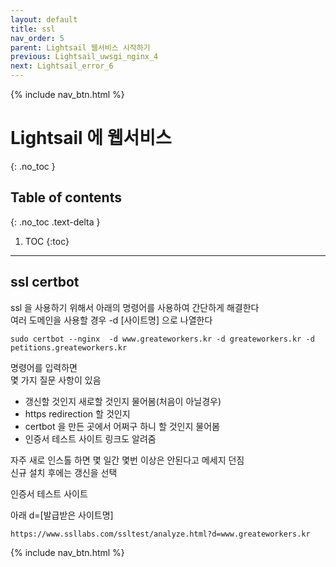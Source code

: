 ```yaml
---
layout: default
title: ssl
nav_order: 5
parent: Lightsail 웹서비스 시작하기
previous: Lightsail_uwsgi_nginx_4
next: Lightsail_error_6
---
```


{% include nav_btn.html %}

# Lightsail 에 웹서비스
{: .no_toc }

## Table of contents
{: .no_toc .text-delta }

1. TOC
{:toc}

---


## ssl certbot

ssl 을 사용하기 위해서 아래의 명령어를 사용하여 간단하게 해결한다  
여러 도메인을 사용할 경우 -d [사이트명] 으로 나열한다

```
sudo certbot --nginx  -d www.greateworkers.kr -d greateworkers.kr -d petitions.greateworkers.kr
```

명령어를 입력하면  
몇 가지 질문 사항이 있음

- 갱신할 것인지 새로할 것인지 물어봄(처음이 아닐경우)
- https redirection 할 것인지
- certbot 을 만든 곳에서 어쩌구 하니 할 것인지 물어봄 
- 인증서 테스트 사이트 링크도 알려줌  

자주 새로 인스톨 하면 몇 일간 몇번 이상은 안된다고 메세지 던짐  
신규 설치 후에는 갱신을 선택

인증서 테스트 사이트 

아래 d=[발급받은 사이트명]  
```
https://www.ssllabs.com/ssltest/analyze.html?d=www.greateworkers.kr
```


{% include nav_btn.html %}
